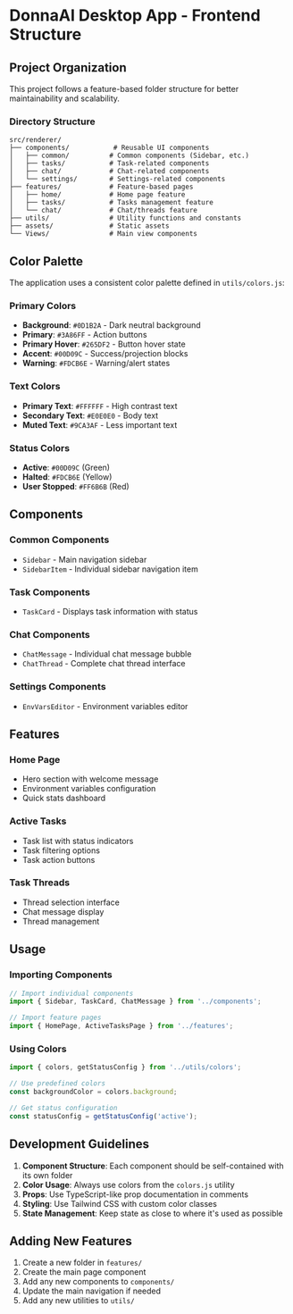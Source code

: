 # DonnaAI Desktop App - Frontend Structure

## Project Organization

This project follows a feature-based folder structure for better maintainability and scalability.

### Directory Structure

```
src/renderer/
├── components/           # Reusable UI components
│   ├── common/          # Common components (Sidebar, etc.)
│   ├── tasks/           # Task-related components
│   ├── chat/            # Chat-related components
│   └── settings/        # Settings-related components
├── features/            # Feature-based pages
│   ├── home/            # Home page feature
│   ├── tasks/           # Tasks management feature
│   └── chat/            # Chat/threads feature
├── utils/               # Utility functions and constants
├── assets/              # Static assets
└── Views/               # Main view components
```

## Color Palette

The application uses a consistent color palette defined in `utils/colors.js`:

### Primary Colors
- **Background**: `#0D1B2A` - Dark neutral background
- **Primary**: `#3A86FF` - Action buttons
- **Primary Hover**: `#265DF2` - Button hover state
- **Accent**: `#00D09C` - Success/projection blocks
- **Warning**: `#FDCB6E` - Warning/alert states

### Text Colors
- **Primary Text**: `#FFFFFF` - High contrast text
- **Secondary Text**: `#E0E0E0` - Body text
- **Muted Text**: `#9CA3AF` - Less important text

### Status Colors
- **Active**: `#00D09C` (Green)
- **Halted**: `#FDCB6E` (Yellow)
- **User Stopped**: `#FF6B6B` (Red)

## Components

### Common Components
- `Sidebar` - Main navigation sidebar
- `SidebarItem` - Individual sidebar navigation item

### Task Components
- `TaskCard` - Displays task information with status

### Chat Components
- `ChatMessage` - Individual chat message bubble
- `ChatThread` - Complete chat thread interface

### Settings Components
- `EnvVarsEditor` - Environment variables editor

## Features

### Home Page
- Hero section with welcome message
- Environment variables configuration
- Quick stats dashboard

### Active Tasks
- Task list with status indicators
- Task filtering options
- Task action buttons

### Task Threads
- Thread selection interface
- Chat message display
- Thread management

## Usage

### Importing Components
```javascript
// Import individual components
import { Sidebar, TaskCard, ChatMessage } from '../components';

// Import feature pages
import { HomePage, ActiveTasksPage } from '../features';
```

### Using Colors
```javascript
import { colors, getStatusConfig } from '../utils/colors';

// Use predefined colors
const backgroundColor = colors.background;

// Get status configuration
const statusConfig = getStatusConfig('active');
```

## Development Guidelines

1. **Component Structure**: Each component should be self-contained with its own folder
2. **Color Usage**: Always use colors from the `colors.js` utility
3. **Props**: Use TypeScript-like prop documentation in comments
4. **Styling**: Use Tailwind CSS with custom color classes
5. **State Management**: Keep state as close to where it's used as possible

## Adding New Features

1. Create a new folder in `features/`
2. Create the main page component
3. Add any new components to `components/`
4. Update the main navigation if needed
5. Add any new utilities to `utils/`
